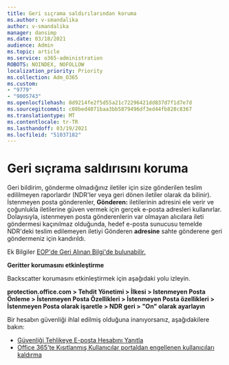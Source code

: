 ```yaml
---
title: Geri sıçrama saldırılarından koruma
ms.author: v-smandalika
author: v-smandalika
manager: dansimp
ms.date: 03/18/2021
audience: Admin
ms.topic: article
ms.service: o365-administration
ROBOTS: NOINDEX, NOFOLLOW
localization_priority: Priority
ms.collection: Adm_O365
ms.custom:
- "9779"
- "9005743"
ms.openlocfilehash: 8d9214fe2f5d55a21c72296421dd837d7f1d7e7d
ms.sourcegitcommit: c08bed4071baa3bb5879496df3ed44fb828c8367
ms.translationtype: MT
ms.contentlocale: tr-TR
ms.lasthandoff: 03/19/2021
ms.locfileid: "51037182"
---
```

# <a name="protection-from-backscatter-attack"></a>Geri sıçrama saldırısını koruma

Geri bildirim, gönderme olmadığınız iletiler için size gönderilen teslim edililmeyen raporlardır (NDR'ler veya geri dönen iletiler olarak da bilinir). İstenmeyen posta gönderenler, **Gönderen:** iletilerinin adresini ele verir ve çoğunlukla iletilerine güven vermek için gerçek e-posta adresleri kullanırlar. Dolayısıyla, istenmeyen posta gönderenlerin var olmayan alıcılara ileti göndermesi kaçınılmaz olduğunda, hedef e-posta sunucusu temelde NDR'deki teslim edilemeyen iletiyi Gönderen **adresine** sahte gönderene geri göndermeniz için kandırıldı.

Ek Bilgiler [EOP'de Geri Alınan Bilgi'de bulunabilir.](https://docs.microsoft.com/microsoft-365/security/office-365-security/backscatter-messages-and-eop)

**Geritter korumasını etkinleştirme**

Backscatter korumasını etkinleştirmek için aşağıdaki yolu izleyin.

**protection.office.com > Tehdit Yönetimi > İlkesi > Istenmeyen Posta Önleme > İstenmeyen Posta Özellikleri > İstenmeyen Posta özellikleri > İstenmeyen Posta olarak işaretle > NDR geri > "On" olarak ayarlayın**

Bir hesabın güvenliği ihlal edilmiş olduğuna inanıyorsanız, aşağıdakilere bakın:

- [Güvenliği Tehlikeye E-posta Hesabını Yanıtla](https://docs.microsoft.com/microsoft-365/security/office-365-security/responding-to-a-compromised-email-account)
- [Office 365'te Kısıtlanmış Kullanıcılar portaldan engellenen kullanıcıları kaldırma](https://docs.microsoft.com/microsoft-365/security/office-365-security/removing-user-from-restricted-users-portal-after-spam)




